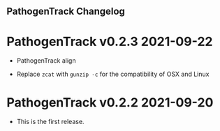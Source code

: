 PathogenTrack Changelog
--------------------------
# PathogenTrack v0.2.3 2021-09-22
- PathogenTrack align
* Replace `zcat` with `gunzip -c` for the compatibility of OSX and Linux

# PathogenTrack v0.2.2 2021-09-20
- This is the first release.
